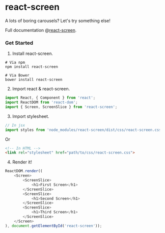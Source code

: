 # react-screen

A lots of boring carousels? Let's try something else!


Full documentation @[react-screen](http://gao-sun.github.io/reat-screen).

### Get Started

1. Install react-screen.
```baseh
# Via npm
npm install react-screen

# Via Bower
bower install react-screen
```

2. Import react &amp; react-screen.
```javascript
import React, { Component } from 'react';
import ReactDOM from 'react-dom';
import { Screen, ScreenSlice } from 'react-screen';
```

3. Import stylesheet.
```javascript
// In jsx
import styles from 'node_modules/react-screen/dist/css/react-screen.css';
```

Or
```html
<!-- In HTML -->
<link rel="stylesheet" href="path/to/css/react-screen.css">
```

4. Render it!
```javascript
ReactDOM.render((
    <Screen>
        <ScreenSlice>
            <h1>First Screen</h1>
        </ScreenSlice>
        <ScreenSlice>
            <h1>Second Screen</h1>
        </ScreenSlice>
        <ScreenSlice>
            <h1>Third Screen</h1>
        </ScreenSlice>
    </Screen>
), document.getElementById('react-screen'));
```